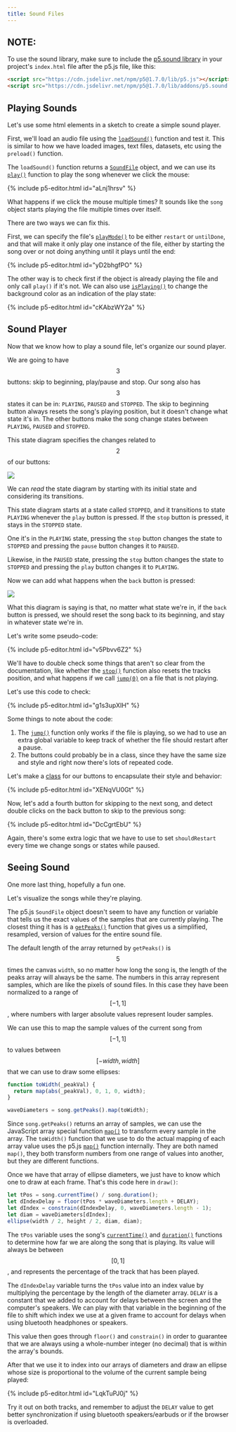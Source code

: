 ```yaml
---
title: Sound Files
---
```

## NOTE:
To use the sound library, make sure to include the [p5.sound library](https://p5js.org/reference/#/libraries/p5.sound) in your project's `index.html` file after the p5.js file, like this:

```html
<script src="https://cdn.jsdelivr.net/npm/p5@1.7.0/lib/p5.js"></script>
<script src="https://cdn.jsdelivr.net/npm/p5@1.7.0/lib/addons/p5.sound.js"></script>
```

## Playing Sounds
Let's use some html elements in a sketch to create a simple sound player.

First, we'll load an audio file using the [`loadSound()`](https://p5js.org/reference/#/p5/loadSound) function and test it. This is similar to how we have loaded images, text files, datasets, etc using the `preload()` function.

The `loadSound()` function returns a [`SoundFile`](https://p5js.org/reference/#/p5.SoundFile) object, and we can use its [`play()`](https://p5js.org/reference/#/p5.SoundFile/play) function to play the song whenever we click the mouse:

{% include p5-editor.html id="aLnj1hrsv" %}

What happens if we click the mouse multiple times? It sounds like the `song` object starts playing the file multiple times over itself.

There are two ways we can fix this.

First, we can specify the file's [`playMode()`](https://p5js.org/reference/#/p5.SoundFile/playMode) to be either `restart` or `untilDone`, and that will make it only play one instance of the file, either by starting the song over or not doing anything until it plays until the end:

{% include p5-editor.html id="yD2bhgfPO" %}

The other way is to check first if the object is already playing the file and only call `play()` if it's not. We can also use [`isPlaying()`](https://p5js.org/reference/#/p5.SoundFile/isPlaying) to change the background color as an indication of the play state:

{% include p5-editor.html id="cKAbzWY2a" %}

## Sound Player
Now that we know how to play a sound file, let's organize our sound player.

We are going to have $$3$$ buttons: skip to beginning, play/pause and stop. Our song also has $$3$$ states it can be in: `PLAYING`, `PAUSED` and `STOPPED`. The skip to beginning button always resets the song's playing position, but it doesn't change what state it's in. The other buttons make the song change states between `PLAYING`, `PAUSED` and `STOPPED`.

This state diagram specifies the changes related to $$2$$ of our buttons:

<div class="scaled-images left s75">
  <img src = "{{ '/assets/images/creative-coding/sound-files-00.jpg' | relative_url }}"/>
</div>

We can *read* the state diagram by starting with its initial state and considering its transitions.

This state diagram starts at a state called `STOPPED`, and it transitions to state `PLAYING` whenever the `play` button is pressed. If the `stop` button is pressed, it stays in the `STOPPED` state.

One it's in the `PLAYING` state, pressing the `stop` button changes the state to `STOPPED` and pressing the `pause` button changes it to `PAUSED`.

Likewise, in the `PAUSED` state, pressing the `stop` button changes the state to `STOPPED` and pressing the `play` button changes it to `PLAYING`.

Now we can add what happens when the `back` button is pressed:

<div class="scaled-images left s75">
  <img src = "{{ '/assets/images/creative-coding/sound-files-01.jpg' | relative_url }}"/>
</div>

What this diagram is saying is that, no matter what state we're in, if the `back` button is pressed, we should reset the song back to its beginning, and stay in whatever state we're in.

Let's write some pseudo-code:

{% include p5-editor.html id="v5Pbvv6Z2" %}

We'll have to double check some things that aren't so clear from the documentation, like whether the [`stop()`](https://p5js.org/reference/#/p5.SoundFile/stop) function also resets the tracks position, and what happens if we call [`jump(0)`](https://p5js.org/reference/#/p5.SoundFile/jump) on a file that is not playing.

Let's use this code to check:

{% include p5-editor.html id="g1s3upXIH" %}

Some things to note about the code:

1. The [`jump()`](https://p5js.org/reference/#/p5.SoundFile/jump) function only works if the file is playing, so we had to use an extra global variable to keep track of whether the file should restart after a pause.
2. The buttons could probably be in a class, since they have the same size and style and right now there's lots of repeated code.

Let's make a [class](../../p5/classes/) for our buttons to encapsulate their style and behavior:

{% include p5-editor.html id="XENqVU0Gt" %}

Now, let's add a fourth button for skipping to the next song, and detect double clicks on the back button to skip to the previous song:

{% include p5-editor.html id="DcCgrtEbU" %}

Again, there's some extra logic that we have to use to set `shouldRestart` every time we change songs or states while paused.

## Seeing Sound

One more last thing, hopefully a fun one.

Let's visualize the songs while they're playing.

The p5.js `SoundFile` object doesn't seem to have any function or variable that tells us the exact values of the samples that are currently playing. The closest thing it has is a [`getPeaks()`](https://p5js.org/reference/#/p5.SoundFile/getPeaks) function that gives us a simplified, resampled, version of values for the entire sound file.

The default length of the array returned by `getPeaks()` is $$5$$ times the canvas `width`, so no matter how long the song is, the length of the peaks array will always be the same. The numbers in this array represent samples, which are like the pixels of sound files. In this case they have been normalized to a range of $$[-1, 1]$$, where numbers with larger absolute values represent louder samples.

We can use this to map the sample values of the current song from $$[-1, 1]$$ to values between $$[-width, width]$$ that we can use to draw some ellipses:
```js
function toWidth(_peakVal) {
  return map(abs(_peakVal), 0, 1, 0, width);
}

waveDiameters = song.getPeaks().map(toWidth);
```

Since `song.getPeaks()` returns an array of samples, we can use the JavaScript array special function [`map()`](https://developer.mozilla.org/en-US/docs/Web/JavaScript/Reference/Global_Objects/Array/map) to transform every sample in the array. The `toWidth()` function that we use to do the actual mapping of each array value uses the p5.js [`map()`](https://p5js.org/reference/#/p5/map) function internally. They are both named `map()`, they both transform numbers from one range of values into another, but they are different functions.

Once we have that array of ellipse diameters, we just have to know which one to draw at each frame. That's this code here in `draw()`:
```js
let tPos = song.currentTime() / song.duration();
let dIndexDelay = floor(tPos * waveDiameters.length + DELAY);
let dIndex = constrain(dIndexDelay, 0, waveDiameters.length - 1);
let diam = waveDiameters[dIndex];
ellipse(width / 2, height / 2, diam, diam);
```

The `tPos` variable uses the song's [`currentTime()`](https://p5js.org/reference/#/p5.SoundFile/currentTime) and [`duration()`](https://p5js.org/reference/#/p5.SoundFile/duration) functions to determine how far we are along the song that is playing. Its value will always be between $$[0, 1]$$, and represents the percentage of the track that has been played.

The `dIndexDelay` variable turns the `tPos` value into an index value by multiplying the percentage by the length of the diameter array. `DELAY` is a constant that we added to account for delays between the screen and the computer's speakers. We can play with that variable in the beginning of the file to shift which index we use at a given frame to account for delays when using bluetooth headphones or speakers.

This value then goes through `floor()` and `constrain()` in order to guarantee that we are always using a whole-number integer (no decimal) that is within the array's bounds.

After that we use it to index into our arrays of diameters and draw an ellipse whose size is proportional to the volume of the current sample being played:

{% include p5-editor.html id="LqkTuPJ0j" %}

Try it out on both tracks, and remember to adjust the `DELAY` value to get better synchronization if using bluetooth speakers/earbuds or if the browser is overloaded.
